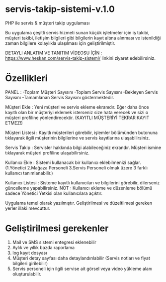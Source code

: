# servis-takip-sistemi-v.1.0
PHP ile servis &amp; müşteri takip uygulaması

Bu uygulama çeşitli servis hizmeti sunan küçük işletmeler için iş takibi, müşteri takibi, iletişim bilgileri gibi bilgilerin kayıt altına alınması ve istenildiği zaman bilgilere kolaylıkla ulaşılması için geliştirilmiştir.

DETAYLI ANLATIM VE TANITIM VİDEOSU İÇİN : https://www.heskan.com/servis-takip-sistemi/ linkini ziyaret edebilirsiniz.

# Özellikleri

PANEL :
-Toplam Müşteri Sayısını -Toplam Servis Sayısını -Bekleyen Servis Sayısını -Tamamlanan Servis Sayısını göstermektedir.

Müşteri Ekle :
Yeni müşteri ve servis ekleme ekranıdır. Eğer daha önce kayıtlı olan bir müşteriyi eklemek isterseniz size hata verecek ve sizi o müşteri profiline yönlendirecektir. (KAYITLI MÜŞTERİYİ TEKRAR KAYIT ETMEZ!)

Müşteri Listesi :
Kayıtlı müşterileri görebilir, işlemler bölümünden  butonuna tıklayarak ilgili müşterinin bilgilerine ve servis kayıtlarına ulaşabilirsiniz.

Servis Takip :
Servisler hakkında bilgi alabileceğiniz ekrandır. Müşteri ismine tıklayarak müşteri profiline ulaşabilirsiniz.

Kullanıcı Ekle :
Sistemi kullanacak bir kullanıcı eklebilmenizi sağlar. (1.Yönetici 2.Mağaza Personeli 3.Servis Personeli olmak üzere 3 farklı kullanıcı tanımlanabilir.)

Kullanıcı Listesi :
Sisteme kayıtlı kullanıcıları ve bilgilerini görebilir, dilerseniz güncelleme yapabilirsiniz.
NOT : Kullanıcı ekleme ve düzenleme bölümü sadece Yönetici Yetkisi olan kullanıcılara açıktır.

Uygulama temel olarak yazılmıştır. Geliştirilmesi ve düzeltilmesi gereken yerler illaki mevcuttur.

# Geliştirilmesi gerekenler
1. Mail ve SMS sistemi entegresi eklenebilir
2. Aylık ve yıllık bazda raporlama
3. log kayıt dosyası
4. Müşteri detay sayfası daha detaylandırılabilir (Servis notları ve fiyat bilgileri girilebilir)
5. Servis personeli için ilgili servise ait görsel veya video yükleme alanı oluşturulabilir.
